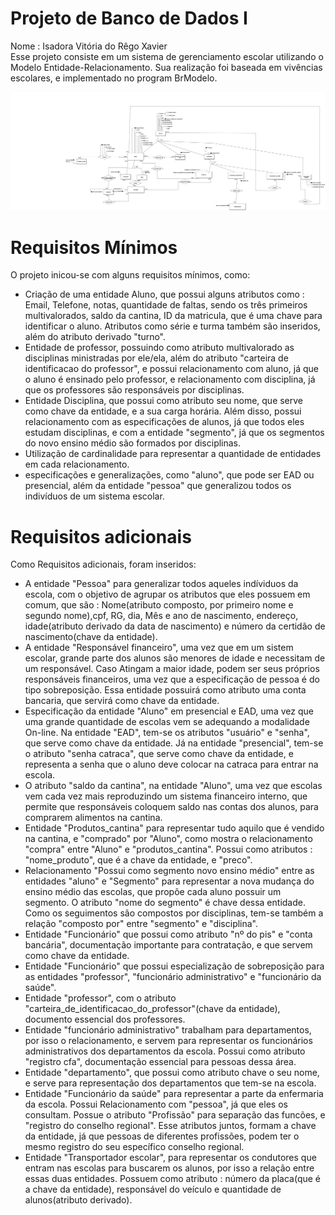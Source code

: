 # Projeto de Banco de Dados I
Nome : Isadora Vitória do Rêgo Xavier <br/> 
Esse projeto consiste em um sistema de gerenciamento escolar utilizando o Modelo Entidade-Relacionamento. Sua realização foi baseada em vivências escolares, e implementado no program BrModelo. 

<img src="https://github.com/isadoravrx/proj1_banco_de_dados_1/blob/main/image_proj.png">

# Requisitos Mínimos
O projeto inicou-se com alguns requisitos mínimos, como:

- Criação de uma entidade Aluno, que possui alguns atributos como : Email, Telefone, notas, quantidade de faltas, sendo os três primeiros multivalorados, saldo da cantina, ID da matricula, que é uma chave para identificar o aluno. Atributos como série e turma também são inseridos, além do atributo derivado "turno".
- Entidade de professor, possuindo como atributo multivalorado as disciplinas ministradas por ele/ela, além do atributo "carteira de identificacao do professor", e possui relacionamento com aluno, já que o aluno é ensinado pelo professor, e relacionamento com disciplina, já que os professores são responsáveis por disciplinas.
- Entidade Disciplina, que possui como atributo seu nome, que serve como chave da entidade, e a sua carga horária. Além disso, possui relacionamento com as especificações de alunos, já que todos eles estudam disciplinas, e com a entidade "segmento", já que os segmentos do novo ensino médio são formados por disciplinas.
- Utilização de cardinalidade para representar a quantidade de entidades em cada relacionamento.
- especificações e generalizações, como "aluno", que pode ser EAD ou presencial, além da entidade "pessoa" que generalizou todos os indivíduos de um sistema escolar.

# Requisitos adicionais
Como Requisitos adicionais, foram inseridos: 

- A entidade "Pessoa" para generalizar todos aqueles indíviduos da escola, com o objetivo de agrupar os atributos que eles possuem em comum, que são : Nome(atributo composto, por primeiro nome e segundo nome),cpf, RG, dia, Mês e ano de nascimento, endereço, idade(atributo derivado da data de nascimento) e número da certidão de nascimento(chave da entidade).
- A entidade "Responsável financeiro", uma vez que em um sistem escolar, grande parte dos alunos são menores de idade e necessitam de um responsável. Caso Atingam a maior idade, podem ser seus próprios responsáveis financeiros, uma vez que a especificação de pessoa é do tipo sobreposição. Essa entidade possuirá como atributo uma conta bancaria, que servirá como chave da entidade. 
- Especificação da entidade "Aluno" em presencial e EAD, uma vez que uma grande quantidade de escolas vem se adequando a modalidade On-line. Na entidade "EAD", tem-se os atributos "usuário" e "senha", que serve como chave da entidade. Já na entidade "presencial", tem-se o atributo "senha catraca", que serve como chave da entidade, e representa a senha que o aluno deve colocar na catraca para entrar na escola.
- O atributo "saldo da cantina", na entidade "Aluno", uma vez que escolas vem cada vez mais reproduzindo um sistema financeiro interno, que permite que responsáveis coloquem saldo nas contas dos alunos, para comprarem alimentos na cantina.
- Entidade "Produtos_cantina" para representar tudo aquilo que é vendido na cantina, e "comprado" por "Aluno", como mostra o relacionamento "compra" entre "Aluno" e "produtos_cantina". Possui como atributos : "nome_produto", que é a chave da entidade, e "preco".
- Relacionamento "Possui como segmento novo ensino médio" entre as entidades "aluno" e "Segmento" para representar a nova mudança do ensino médio das escolas, que propõe cada aluno possuir um segmento. O atributo "nome do segmento" é chave dessa entidade. Como os seguimentos são compostos por disciplinas, tem-se também a relação "composto por" entre "segmento" e "disciplina".
- Entidade "Funcionário" que possui como atributo "nº do pis" e "conta bancária", documentação importante para contratação, e que servem como chave da entidade.
- Entidade "Funcionário" que possui especialização de sobreposição para as entidades "professor", "funcionário administrativo" e "funcionário da saúde".
- Entidade "professor", com o atributo "carteira_de_identificacao_do_professor"(chave da entidade), documento essencial dos professores.
- Entidade "funcionário administrativo" trabalham para departamentos, por isso o relacionamento, e servem para representar os funcionários administrativos dos departamentos da escola. Possui como atributo "registro cfa", documentação essencial para pessoas dessa área.
- Entidade "departamento", que possui como atributo chave o seu nome, e serve para representação dos departamentos que tem-se na escola.
- Entidade "Funcionário da saúde" para representar a parte da enfermaria da escola. Possui Relacionamento com "pessoa", já que eles os consultam. Possue o atributo "Profissão" para separação das funcões, e "registro do conselho regional". Esse atributos juntos, formam a chave da entidade, já que pessoas de diferentes profissões, podem ter o mesmo registro do seu específico conselho regional.
- Entidade "Transportador escolar", para representar os condutores que entram nas escolas para buscarem os alunos, por isso a relação entre essas duas entidades. Possuem como atributo : número da placa(que é a chave da entidade), responsável do veículo e quantidade de alunos(atributo derivado).
